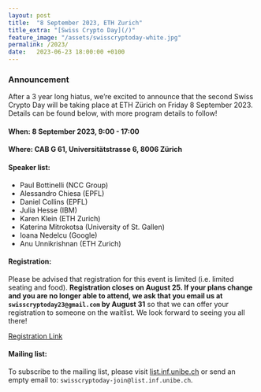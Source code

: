 ```yaml
---
layout: post
title:  "8 September 2023, ETH Zurich"
title_extra: "[Swiss Crypto Day](/)"
feature_image: "/assets/swisscryptoday-white.jpg"
permalink: /2023/
date:   2023-06-23 18:00:00 +0100
---
```



### Announcement

After a 3 year long hiatus, we’re excited to announce that the second Swiss Crypto Day will be taking place at ETH Zürich on Friday 8 September 2023. Details can be found below, with more program details to follow! 

#### When: 8 September 2023, 9:00 - 17:00

 
#### Where: CAB G 61, Universitätstrasse 6, 8006 Zürich
  

#### Speaker list:

- Paul Bottinelli (NCC Group)
- Alessandro Chiesa (EPFL)
- Daniel Collins (EPFL)
- Julia Hesse (IBM)
- Karen Klein (ETH Zurich)
- Katerina Mitrokotsa (University of St. Gallen)
- Ioana Nedelcu (Google)
- Anu Unnikrishnan (ETH Zurich)

#### Registration: 

Please be advised that registration for this event is limited (i.e. limited seating and food). <b>Registration closes on August 25. If your plans change and you are no longer able to attend, we ask that you email us at `swisscryptoday23@gmail.com` by August 31</b> so that we can offer your registration to someone on the waitlist. We look forward to seeing you all there!

[Registration Link](https://forms.gle/TuoefUbwBF87YzjT8)

#### Mailing list:

To subscribe to the mailing list, please visit [list.inf.unibe.ch](https://list.inf.unibe.ch/postorius/lists/swisscryptoday.list.inf.unibe.ch/) or send an empty email to: `swisscryptoday-join@list.inf.unibe.ch`.
